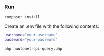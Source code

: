 ### Run

`composer install`

Create an .env file with the following contents:

```bash
username="your-username"
password="your-password"
```

`php huutonet-api-query.php`